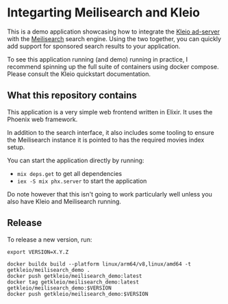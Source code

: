 # Integarting Meilisearch and Kleio

This is a demo application showcasing how to integrate the
[Kleio ad-server](https://kle.io) with the [Meilisearch](https://www.meilisearch.com) search engine. Using the two together, you
can quickly add support for sponsored search results to your application.

To see this application running (and demo) running in practice, I recommend spinning up the full suite of containers using docker compose.
Please consult the Kleio quickstart documentation.

## What this repository contains

This application is a very simple web frontend written in Elixir.
It uses the Phoenix web framework.

In addition to the search interface, it also includes some tooling to
ensure the Meilisearch instance it is pointed to has the required 
movies index setup. 

You can start the application directly by running:

- `mix deps.get` to get all dependencies
- `iex -S mix phx.server` to start the application

Do note however that this isn't going to work particularly well
unless you also have Kleio and Meilisearch running.

## Release

To release a new version, run:

```
export VERSION=X.Y.Z

docker buildx build --platform linux/arm64/v8,linux/amd64 -t getkleio/meilisearch_demo .
docker push getkleio/meilisearch_demo:latest
docker tag getkleio/meilisearch_demo:latest getkleio/meilisearch_demo:$VERSION
docker push getkleio/meilisearch_demo:$VERSION
```